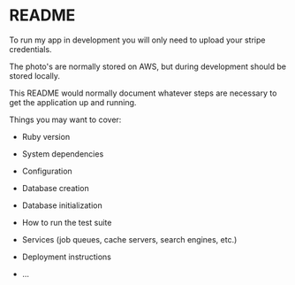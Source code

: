 # README

To run my app in development you will only need to upload your stripe credentials.

The photo's are normally stored on AWS, but during development should be stored locally.

This README would normally document whatever steps are necessary to get the
application up and running.

Things you may want to cover:

* Ruby version

* System dependencies

* Configuration

* Database creation

* Database initialization

* How to run the test suite

* Services (job queues, cache servers, search engines, etc.)

* Deployment instructions

* ...
